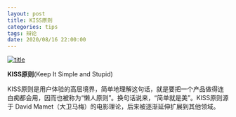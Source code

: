 ```yaml
---
layout: post
title: KISS原则
categories: tips 
tags: 辩论
date: 2020/08/16 22:00:00
---
```


[![title](https://image.sideproject.cn/titlex/titlex_152.jpg)](https://image.sideproject.cn/titlex/titlex_152.jpg)

**KISS原则**(Keep It Simple and Stupid)

KISS原则是用户体验的高层境界，简单地理解这句话，就是要把一个产品做得连白痴都会用，因而也被称为“懒人原则”。换句话说来，“简单就是美”。KISS原则源于 David Mamet（大卫马梅）的电影理论，后来被逐渐延伸扩展到其他领域。